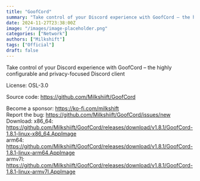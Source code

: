 ```yaml
---
title: "GoofCord"
summary: "Take control of your Discord experience with GoofCord – the highly configurable and privacy-focused Discord client"
date: 2024-11-27T23:38:00Z
image: "/images/image-placeholder.png"
categories: ["Network"]
authors: ["Milkshift"]
tags: ["Official"]
draft: false
---
```


Take control of your Discord experience with GoofCord – the highly configurable and privacy-focused Discord client

License: OSL-3.0

Source code: <https://github.com/Milkshiift/GoofCord>

Become a sponsor: <https://ko-fi.com/milkshift>  
Report the bug: <https://github.com/Milkshiift/GoofCord/issues/new>  
Download: x86_64: <https://github.com/Milkshiift/GoofCord/releases/download/v1.8.1/GoofCord-1.8.1-linux-x86_64.AppImage>  
          arm64: <https://github.com/Milkshiift/GoofCord/releases/download/v1.8.1/GoofCord-1.8.1-linux-arm64.AppImage>  
          armv7l: <https://github.com/Milkshiift/GoofCord/releases/download/v1.8.1/GoofCord-1.8.1-linux-armv7l.AppImage>  
